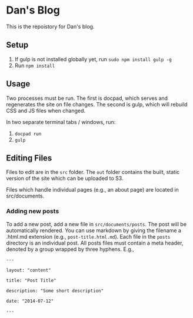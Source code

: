 # Dan's Blog

This is the repoistory for Dan's blog.

## Setup
1. If gulp is not installed globally yet, run `sudo npm install gulp -g`
2. Run `npm install`

## Usage
Two processes must be run. The first is docpad, which serves and regenerates the site on file changes. The second is gulp, which will rebuild CSS and JS files when changed.

In two separate terminal tabs / windows, run:

1. `docpad run`
2. `gulp`


## Editing Files
Files to edit are in the `src` folder. The `out` folder contains the built, static version of the site which can be uploaded to S3.

Files which handle individual pages (e.g., an about page) are located in src/documents. 

### Adding new posts
To add a new post, add a new file in `src/documents/posts`. The post will be automatically rendered. You can use markdown by giving the filename a .html.md extension (e.g., `post-title.html.md`). Each file in the `posts` directory is an individual post. All posts files must contain a meta header, denoted by a group wrapped by three hyphens. E.g., 

    ---

    layout: "content"

    title: "Post Title"

    description: "Some short description"

    date: "2014-07-12"

    ---



